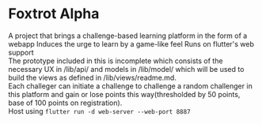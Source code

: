 # Foxtrot Alpha

A project that brings a challenge-based learning platform in the form of a webapp
Induces the urge to learn by a game-like feel
Runs on flutter's web support
<br />
The prototype included in this is incomplete which consists of the necessary UX in /lib/api/ and models in /lib/model/ which will be used to build the views as defined in /lib/views/readme.md.
<br />
Each challeger can initiate a challenge to challenge a random challenger in this platform and gain or lose points this way(thresholded by 50 points, base of 100 points on registration).
<br />
Host using ``flutter run -d web-server --web-port 8887``
